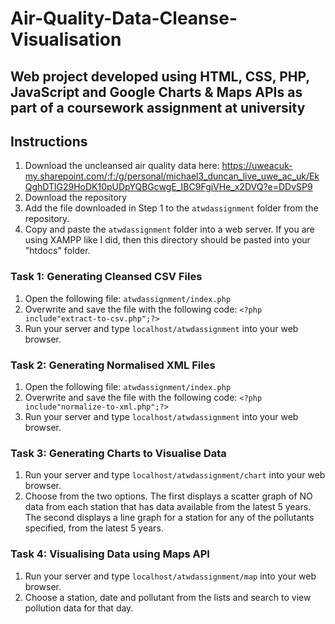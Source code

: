 # Air-Quality-Data-Cleanse-Visualisation
Web project developed using HTML, CSS, PHP, JavaScript and Google Charts &amp; Maps APIs as part of a coursework assignment at university
---
## Instructions

1. Download the uncleansed air quality data here: https://uweacuk-my.sharepoint.com/:f:/g/personal/michael3_duncan_live_uwe_ac_uk/EkQghDTlG29HoDK10pUDpYQBGcwgE_IBC9FgiVHe_x2DVQ?e=DDvSP9
2. Download the repository
3. Add the file downloaded in Step 1 to the ```atwdassignment``` folder from the repository.
4. Copy and paste the ```atwdassignment``` folder into a web server. If you are using XAMPP like I did, then this directory should be pasted into your "htdocs" folder.

### Task 1: Generating Cleansed CSV Files

1. Open the following file: ```atwdassignment/index.php```
2. Overwrite and save the file with the following code: ```<?php include"extract-to-csv.php";?>```
3. Run your server and type ```localhost/atwdassignment``` into your web browser.

### Task 2: Generating Normalised XML Files

1. Open the following file: ```atwdassignment/index.php```
2. Overwrite and save the file with the following code: ```<?php include"normalize-to-xml.php";?>```
3. Run your server and type ```localhost/atwdassignment``` into your web browser.

### Task 3: Generating Charts to Visualise Data

1. Run your server and type ```localhost/atwdassignment/chart``` into your web browser.
2. Choose from the two options. The first displays a scatter graph of NO data from each station that has data available from the latest 5 years. The second displays a line graph for a station for any of the pollutants specified, from the latest 5 years.

### Task 4: Visualising Data using Maps API
1. Run your server and type ```localhost/atwdassignment/map``` into your web browser.
2. Choose a station, date and pollutant from the lists and search to view pollution data for that day.
